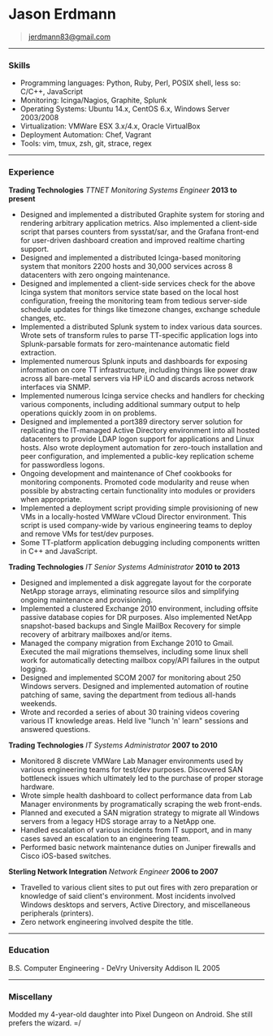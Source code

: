 # Jason Erdmann
> jerdmann83@gmail.com

------

### Skills

* Programming languages:  Python, Ruby, Perl, POSIX shell, less so: C/C++, JavaScript
* Monitoring:  Icinga/Nagios, Graphite, Splunk
* Operating Systems:  Ubuntu 14.x, CentOS 6.x, Windows Server 2003/2008
* Virtualization:  VMWare ESX 3.x/4.x, Oracle VirtualBox
* Deployment Automation:  Chef, Vagrant
* Tools:  vim, tmux, zsh, git, strace, regex

------

### Experience

**Trading Technologies** *TTNET Monitoring Systems Engineer* __2013 to present__
- Designed and implemented a distributed Graphite system for storing and rendering arbitrary application metrics.  Also implemented a client-side script that parses counters from sysstat/sar, and the Grafana front-end for user-driven dashboard creation and improved realtime charting support.
- Designed and implemented a distributed Icinga-based monitoring system that monitors 2200 hosts and 30,000 services across 8 datacenters with zero ongoing maintenance.
- Designed and implemented a client-side services check for the above Icinga system that monitors service state based on the local host configuration, freeing the monitoring team from tedious server-side schedule updates for things like timezone changes, exchange schedule changes, etc.
- Implemented a distributed Splunk system to index various data sources.  Wrote sets of transform rules to parse TT-specific application logs into Splunk-parsable formats for zero-maintenance automatic field extraction.
- Implemented numerous Splunk inputs and dashboards for exposing information on core TT infrastructure, including things like power draw across all bare-metal servers via HP iLO and discards across network interfaces via SNMP.
- Implemented numerous Icinga service checks and handlers for checking various components, including additional summary output to help operations quickly zoom in on problems.
- Designed and implemented a port389 directory server solution for replicating the IT-managed Active Directory environment into all hosted datacenters to provide LDAP logon support for applications and Linux hosts.  Also wrote deployment automation for zero-touch installation and peer configuration, and implemented a public-key replication scheme for passwordless logons.
- Ongoing development and maintenance of Chef cookbooks for monitoring components.  Promoted code modularity and reuse when possible by abstracting certain functionality into modules or providers when appropriate.
- Implemented a deployment script providing simple provisioning of new VMs in a locally-hosted VMWare vCloud Director environment.  This script is used company-wide by various engineering teams to deploy and remove VMs for test/dev purposes.
- Some TT-platform application debugging including components written in C++ and JavaScript.

**Trading Technologies** *IT Senior Systems Administrator* __2010 to 2013__
- Designed and implemented a disk aggregate layout for the corporate NetApp storage arrays, eliminating resource silos and simplifying ongoing maintenance and provisioning.
- Implemented a clustered Exchange 2010 environment, including offsite passive database copies for DR purposes.  Also implemented NetApp snapshot-based backups and Single MailBox Recovery for simple recovery of arbitrary mailboxes and/or items.
- Managed the company migration from Exchange 2010 to Gmail.  Executed the mail migrations themselves, including some linux shell work for automatically detecting mailbox copy/API failures in the output logging.
- Designed and implemented SCOM 2007 for monitoring about 250 Windows servers.  Designed and implemented automation of routine patching of same, saving the department from tedious all-hands weekends.
- Wrote and recorded a series of about 30 training videos covering various IT knowledge areas.  Held live "lunch 'n' learn" sessions and answered questions.

**Trading Technologies** *IT Systems Administrator* __2007 to 2010__
- Monitored 8 discrete VMWare Lab Manager environments used by various engineering teams for test/dev purposes.  Discovered SAN bottleneck issues which ultimately led to the purchase of proper storage hardware.
- Wrote simple health dashboard to collect performance data from Lab Manager environments by programatically scraping the web front-ends.
- Planned and executed a SAN migration strategy to migrate all Windows servers from a legacy HDS storage array to a NetApp one.
- Handled escalation of various incidents from IT support, and in many cases saved an escalation to an engineering team.
- Performed basic network maintenance duties on Juniper firewalls and Cisco iOS-based switches.

**Sterling Network Integration** *Network Engineer* __2006 to 2007__
- Travelled to various client sites to put out fires with zero preparation or knowledge of said client's environment.  Most incidents involved Windows desktops and servers, Active Directory, and miscellaneous peripherals (printers).
- Zero network engineering involved despite the title.

------

### Education
B.S. Computer Engineering - DeVry University Addison IL 2005

------

### Miscellany
Modded my 4-year-old daughter into Pixel Dungeon on Android.  She still prefers the wizard. =/
